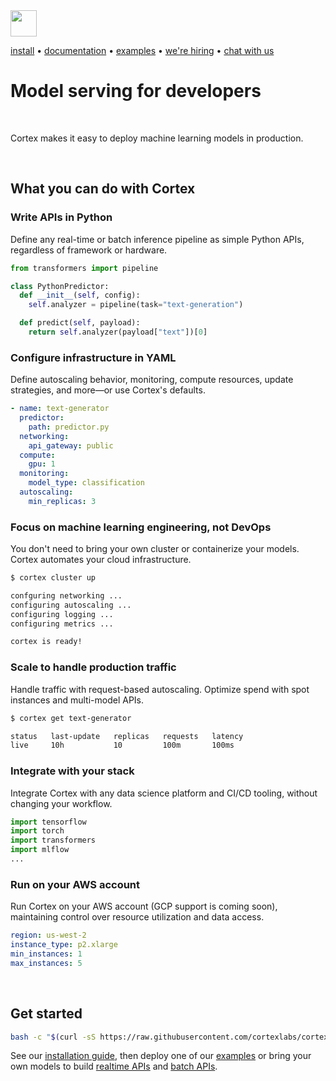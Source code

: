 <!-- Delete on release branches -->
<img src='https://s3-us-west-2.amazonaws.com/cortex-public/logo.png' height='42'>

<br>

<!-- Delete on release branches -->
<!-- CORTEX_VERSION_README_MINOR -->

[install](https://docs.cortex.dev/install) • [documentation](https://docs.cortex.dev) • [examples](https://github.com/cortexlabs/cortex/tree/0.20/examples) • [we're hiring](https://angel.co/cortex-labs-inc/jobs) • [chat with us](https://gitter.im/cortexlabs/cortex)

# Model serving for developers

<br>

Cortex makes it easy to deploy machine learning models in production.

<br>

## What you can do with Cortex

### Write APIs in Python

Define any real-time or batch inference pipeline as simple Python APIs, regardless of framework or hardware.

```python
from transformers import pipeline

class PythonPredictor:
  def __init__(self, config):
    self.analyzer = pipeline(task="text-generation")

  def predict(self, payload):
    return self.analyzer(payload["text"])[0]
```

### Configure infrastructure in YAML

Define autoscaling behavior, monitoring, compute resources, update strategies, and more—or use Cortex's defaults.

```yaml
- name: text-generator
  predictor:
    path: predictor.py
  networking:
    api_gateway: public
  compute:
    gpu: 1
  monitoring:
    model_type: classification
  autoscaling:
    min_replicas: 3
```

### Focus on machine learning engineering, not DevOps

You don't need to bring your own cluster or containerize your models. Cortex automates your cloud infrastructure.

```bash
$ cortex cluster up

confguring networking ...
configuring autoscaling ...
configuring logging ...
configuring metrics ...

cortex is ready!
```

### Scale to handle production traffic

Handle traffic with request-based autoscaling. Optimize spend with spot instances and multi-model APIs.

```bash
$ cortex get text-generator

status   last-update   replicas   requests   latency
live     10h           10         100m       100ms
```

### Integrate with your stack

Integrate Cortex with any data science platform and CI/CD tooling, without changing your workflow.

```python
import tensorflow
import torch
import transformers
import mlflow
...
```

### Run on your AWS account

Run Cortex on your AWS account (GCP support is coming soon), maintaining control over resource utilization and data access.

```yaml
region: us-west-2
instance_type: p2.xlarge
min_instances: 1
max_instances: 5
```

<br>

## Get started

<!-- CORTEX_VERSION_README_MINOR -->
```bash
bash -c "$(curl -sS https://raw.githubusercontent.com/cortexlabs/cortex/0.20/get-cli.sh)"
```

<!-- CORTEX_VERSION_README_MINOR -->
See our [installation guide](https://docs.cortex.dev/install), then deploy one of our [examples](https://github.com/cortexlabs/cortex/tree/0.20/examples) or bring your own models to build [realtime APIs](https://docs.cortex.dev/deployments/realtime-api) and [batch APIs](https://docs.cortex.dev/deployments/batch-api).
